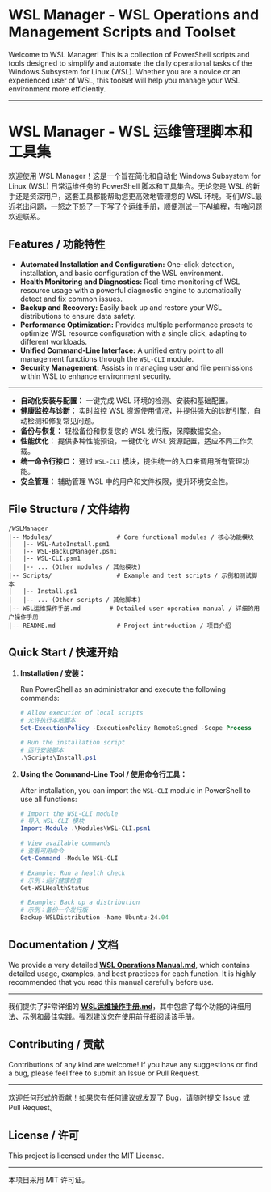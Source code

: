 # WSL Manager - WSL Operations and Management Scripts and Toolset

Welcome to WSL Manager! This is a collection of PowerShell scripts and tools designed to simplify and automate the daily operational tasks of the Windows Subsystem for Linux (WSL). Whether you are a novice or an experienced user of WSL, this toolset will help you manage your WSL environment more efficiently.

---

# WSL Manager - WSL 运维管理脚本和工具集

欢迎使用 WSL Manager！这是一个旨在简化和自动化 Windows Subsystem for Linux (WSL) 日常运维任务的 PowerShell 脚本和工具集合。无论您是 WSL 的新手还是资深用户，这套工具都能帮助您更高效地管理您的 WSL 环境。哥们WSL最近老出问题，一怒之下怒了一下写了个运维手册，顺便测试一下AI编程，有啥问题欢迎联系。

## Features / 功能特性

- **Automated Installation and Configuration:** One-click detection, installation, and basic configuration of the WSL environment.
- **Health Monitoring and Diagnostics:** Real-time monitoring of WSL resource usage with a powerful diagnostic engine to automatically detect and fix common issues.
- **Backup and Recovery:** Easily back up and restore your WSL distributions to ensure data safety.
- **Performance Optimization:** Provides multiple performance presets to optimize WSL resource configuration with a single click, adapting to different workloads.
- **Unified Command-Line Interface:** A unified entry point to all management functions through the `WSL-CLI` module.
- **Security Management:** Assists in managing user and file permissions within WSL to enhance environment security.

---

- **自动化安装与配置：** 一键完成 WSL 环境的检测、安装和基础配置。
- **健康监控与诊断：** 实时监控 WSL 资源使用情况，并提供强大的诊断引擎，自动检测和修复常见问题。
- **备份与恢复：** 轻松备份和恢复您的 WSL 发行版，保障数据安全。
- **性能优化：** 提供多种性能预设，一键优化 WSL 资源配置，适应不同工作负载。
- **统一命令行接口：** 通过 `WSL-CLI` 模块，提供统一的入口来调用所有管理功能。
- **安全管理：** 辅助管理 WSL 中的用户和文件权限，提升环境安全性。

## File Structure / 文件结构

```
/WSLManager
|-- Modules/                  # Core functional modules / 核心功能模块
|   |-- WSL-AutoInstall.psm1
|   |-- WSL-BackupManager.psm1
|   |-- WSL-CLI.psm1
|   |-- ... (Other modules / 其他模块)
|-- Scripts/                  # Example and test scripts / 示例和测试脚本
|   |-- Install.ps1
|   |-- ... (Other scripts / 其他脚本)
|-- WSL运维操作手册.md        # Detailed user operation manual / 详细的用户操作手册
|-- README.md                 # Project introduction / 项目介绍
```

## Quick Start / 快速开始

1.  **Installation / 安装：**

    Run PowerShell as an administrator and execute the following commands:

    ```powershell
    # Allow execution of local scripts
    # 允许执行本地脚本
    Set-ExecutionPolicy -ExecutionPolicy RemoteSigned -Scope Process

    # Run the installation script
    # 运行安装脚本
    .\Scripts\Install.ps1
    ```

2.  **Using the Command-Line Tool / 使用命令行工具：**

    After installation, you can import the `WSL-CLI` module in PowerShell to use all functions:

    ```powershell
    # Import the WSL-CLI module
    # 导入 WSL-CLI 模块
    Import-Module .\Modules\WSL-CLI.psm1

    # View available commands
    # 查看可用命令
    Get-Command -Module WSL-CLI

    # Example: Run a health check
    # 示例：运行健康检查
    Get-WSLHealthStatus

    # Example: Back up a distribution
    # 示例：备份一个发行版
    Backup-WSLDistribution -Name Ubuntu-24.04
    ```

## Documentation / 文档

We provide a very detailed **[WSL Operations Manual.md](./WSL运维操作手册.md)**, which contains detailed usage, examples, and best practices for each function. It is highly recommended that you read this manual carefully before use.

---

我们提供了非常详细的 **[WSL运维操作手册.md](./WSL运维操作手册.md)**，其中包含了每个功能的详细用法、示例和最佳实践。强烈建议您在使用前仔细阅读该手册。

## Contributing / 贡献

Contributions of any kind are welcome! If you have any suggestions or find a bug, please feel free to submit an Issue or Pull Request.

---

欢迎任何形式的贡献！如果您有任何建议或发现了 Bug，请随时提交 Issue 或 Pull Request。

## License / 许可

This project is licensed under the MIT License.

---

本项目采用 MIT 许可证。